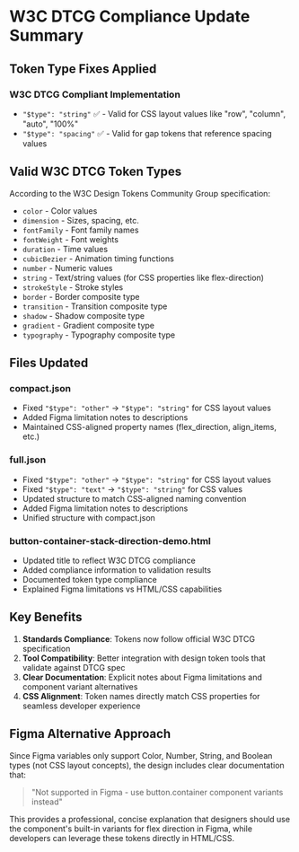 # W3C DTCG Compliance Update Summary

## Token Type Fixes Applied

### W3C DTCG Compliant Implementation
- `"$type": "string"` ✅ - Valid for CSS layout values like "row", "column", "auto", "100%"
- `"$type": "spacing"` ✅ - Valid for gap tokens that reference spacing values

## Valid W3C DTCG Token Types
According to the W3C Design Tokens Community Group specification:

- `color` - Color values
- `dimension` - Sizes, spacing, etc.
- `fontFamily` - Font family names
- `fontWeight` - Font weights
- `duration` - Time values
- `cubicBezier` - Animation timing functions
- `number` - Numeric values
- `string` - Text/string values (for CSS properties like flex-direction)
- `strokeStyle` - Stroke styles
- `border` - Border composite type
- `transition` - Transition composite type
- `shadow` - Shadow composite type
- `gradient` - Gradient composite type
- `typography` - Typography composite type

## Files Updated

### compact.json
- Fixed `"$type": "other"` → `"$type": "string"` for CSS layout values
- Added Figma limitation notes to descriptions
- Maintained CSS-aligned property names (flex_direction, align_items, etc.)

### full.json  
- Fixed `"$type": "other"` → `"$type": "string"` for CSS layout values
- Fixed `"$type": "text"` → `"$type": "string"` for CSS values
- Updated structure to match CSS-aligned naming convention
- Added Figma limitation notes to descriptions
- Unified structure with compact.json

### button-container-stack-direction-demo.html
- Updated title to reflect W3C DTCG compliance
- Added compliance information to validation results
- Documented token type compliance
- Explained Figma limitations vs HTML/CSS capabilities

## Key Benefits

1. **Standards Compliance**: Tokens now follow official W3C DTCG specification
2. **Tool Compatibility**: Better integration with design token tools that validate against DTCG spec
3. **Clear Documentation**: Explicit notes about Figma limitations and component variant alternatives
4. **CSS Alignment**: Token names directly match CSS properties for seamless developer experience

## Figma Alternative Approach

Since Figma variables only support Color, Number, String, and Boolean types (not CSS layout concepts), the design includes clear documentation that:

> "Not supported in Figma - use button.container component variants instead"

This provides a professional, concise explanation that designers should use the component's built-in variants for flex direction in Figma, while developers can leverage these tokens directly in HTML/CSS.
